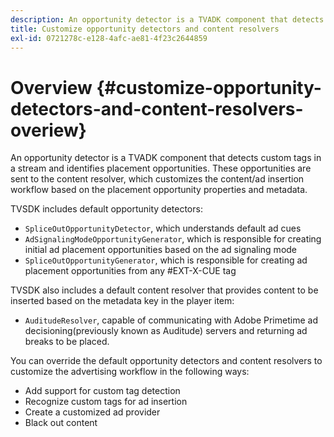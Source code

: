```yaml
---
description: An opportunity detector is a TVADK component that detects custom tags in a stream and identifies placement opportunities. These opportunities are sent to the content resolver, which customizes the content/ad insertion workflow based on the placement opportunity properties and metadata.
title: Customize opportunity detectors and content resolvers
exl-id: 0721278c-e128-4afc-ae81-4f23c2644859
---
```

# Overview {#customize-opportunity-detectors-and-content-resolvers-overiew}

An opportunity detector is a TVADK component that detects custom tags in a stream and identifies placement opportunities. These opportunities are sent to the content resolver, which customizes the content/ad insertion workflow based on the placement opportunity properties and metadata.

 TVSDK includes default opportunity detectors:

* `SpliceOutOpportunityDetector`, which understands default ad cues 
* `AdSignalingModeOpportunityGenerator`, which is responsible for creating initial ad placement opportunities based on the ad signaling mode 
* `SpliceOutOpportunityGenerator`, which is responsible for creating ad placement opportunities from any #EXT-X-CUE tag

TVSDK also includes a default content resolver that provides content to be inserted based on the metadata key in the player item:

* `AuditudeResolver`, capable of communicating with Adobe Primetime ad decisioning(previously known as Auditude) servers and returning ad breaks to be placed.

You can override the default opportunity detectors and content resolvers to customize the advertising workflow in the following ways:

* Add support for custom tag detection 
* Recognize custom tags for ad insertion 
* Create a customized ad provider 
* Black out content
